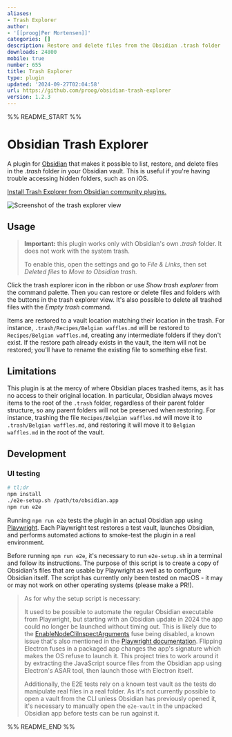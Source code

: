```yaml
---
aliases:
- Trash Explorer
author:
- '[[proog|Per Mortensen]]'
categories: []
description: Restore and delete files from the Obsidian .trash folder
downloads: 24800
mobile: true
number: 655
title: Trash Explorer
type: plugin
updated: '2024-09-27T02:04:58'
url: https://github.com/proog/obsidian-trash-explorer
version: 1.2.3
---
```


%% README_START %%

# Obsidian Trash Explorer

A plugin for [Obsidian](https://obsidian.md) that makes it possible to list, restore, and delete files in the _.trash_ folder in your Obsidian vault. This is useful if you're having trouble accessing hidden folders, such as on iOS.

[Install Trash Explorer from Obsidian community plugins.](https://obsidian.md/plugins?id=obsidian-trash-explorer)

![Screenshot of the trash explorer view](https://github.com/proog/obsidian-trash-explorer/raw/main/screenshot.png)

## Usage

> **Important:** this plugin works only with Obsidian's own _.trash_ folder. It does not work with the system trash.
>
> To enable this, open the settings and go to _File & Links_, then set _Deleted files_ to _Move to Obsidian trash_.

Click the trash explorer icon in the ribbon or use _Show trash explorer_ from the command palette. Then you can restore or delete files and folders with the buttons in the trash explorer view. It's also possible to delete all trashed files with the _Empty trash_ command.

Items are restored to a vault location matching their location in the trash. For instance, `.trash/Recipes/Belgian waffles.md` will be restored to `Recipes/Belgian waffles.md`, creating any intermediate folders if they don't exist. If the restore path already exists in the vault, the item will not be restored; you'll have to rename the existing file to something else first.

## Limitations

This plugin is at the mercy of where Obsidian places trashed items, as it has no access to their original location. In particular, Obsidian always moves items to the root of the `.trash` folder, regardless of their parent folder structure, so any parent folders will not be preserved when restoring. For instance, trashing the file `Recipes/Belgian waffles.md` will move it to `.trash/Belgian waffles.md`, and restoring it will move it to `Belgian waffles.md` in the root of the vault.

## Development

### UI testing

```sh
# tl;dr
npm install
./e2e-setup.sh /path/to/obsidian.app
npm run e2e
```

Running `npm run e2e` tests the plugin in an actual Obsidian app using [Playwright](https://playwright.dev). Each Playwright test restores a test vault, launches Obsidian, and performs automated actions to smoke-test the plugin in a real environment.

Before running `npm run e2e`, it's necessary to run `e2e-setup.sh` in a terminal and follow its instructions. The purpose of this script is to create a copy of Obsidian's files that are usable by Playwright as well as to configure Obsidian itself. The script has currently only been tested on macOS - it may or may not work on other operating systems (please make a PR!).

> As for why the setup script is necessary:
>
> It used to be possible to automate the regular Obsidian executable from Playwright, but starting with an Obsidian update in 2024 the app could no longer be launched without timing out. This is likely due to the [EnableNodeCliInspectArguments](https://www.electronjs.org/docs/latest/tutorial/fuses#nodecliinspect) fuse being disabled, a known issue that's also mentioned in the [Playwright documentation](https://playwright.dev/docs/api/class-electron). Flipping Electron fuses in a packaged app changes the app's signature which makes the OS refuse to launch it. This project tries to work around it by extracting the JavaScript source files from the Obsidian app using Electron's ASAR tool, then launch those with Electron itself.
>
> Additionally, the E2E tests rely on a known test vault as the tests do manipulate real files in a real folder. As it's not currently possible to open a vault from the CLI unless Obsidian has previously opened it, it's necessary to manually open the `e2e-vault` in the unpacked Obsidian app before tests can be run against it.


%% README_END %%